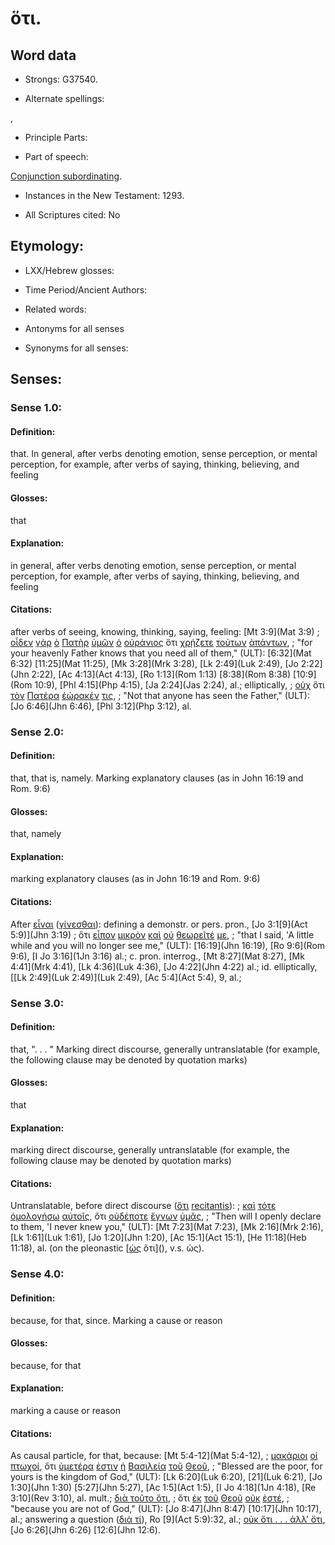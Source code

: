 # ὅτι.

<!-- Status: S2=NeedsReview -->
<!-- Lexica used for edits: BDAG, FFM, LN, A-S -->

## Word data

* Strongs: G37540.

* Alternate spellings:

,

* Principle Parts: 


* Part of speech: 

[Conjunction subordinating](http://ugg.readthedocs.io/en/latest/conjunction_subordinating.html).

* Instances in the New Testament: 1293.

* All Scriptures cited: No

## Etymology: 


* LXX/Hebrew glosses: 


* Time Period/Ancient Authors: 


* Related words: 

* Antonyms for all senses

* Synonyms for all senses: 


## Senses: 


### Sense  1.0: 

#### Definition: 

that.  In general, after verbs denoting emotion, sense perception, or  mental perception, for example, after verbs of saying, thinking, believing, and feeling

#### Glosses:

that

#### Explanation:

in general, after verbs denoting emotion, sense perception, or  mental perception, for example, after verbs of saying, thinking, believing, and feeling

#### Citations: 

after verbs of seeing, knowing, thinking, saying, feeling: [Mt 3:9](Mat 3:9) 
; [οἶδεν](../G14920/01.md) [γάρ](../G10630/01.md) [ὁ](../G35880/01.md) [Πατὴρ](../G39620/01.md) [ὑμῶν](../G47710/01.md) [ὁ](../G35880/01.md) [οὐράνιος](../G37700/01.md) ὅτι [χρῄζετε](../G55350/01.md) [τούτων](../G37780/01.md) [ἁπάντων](../G05370/01.md), 
; "for your heavenly Father knows that you need all of them," (ULT): 
[6:32](Mat 6:32) [11:25](Mat 11:25), [Mk 3:28](Mrk 3:28), [Lk 2:49](Luk 2:49), [Jo 2:22](Jhn 2:22), [Ac 4:13](Act 4:13), [Ro 1:13](Rom 1:13) [8:38](Rom 8:38) [10:9](Rom 10:9), [Phl 4:15](Php 4:15), [Ja 2:24](Jas 2:24), al.; elliptically, 
; [οὐχ](../G37560/01.md) ὅτι [τὸν](../G35880/01.md) [Πατέρα](../G39620/01.md) [ἑώρακέν](../G37080/01.md) [τις](../G51000/01.md), 
; "Not that anyone has seen the Father," (ULT): 
[Jo 6:46](Jhn 6:46), [Phl 3:12](Php 3:12), al.

### Sense  2.0: 

#### Definition: 

that, that is, namely.  Marking explanatory clauses (as in John 16:19 and Rom. 9:6)

#### Glosses:

that, namely

#### Explanation:

marking explanatory clauses (as in John 16:19 and Rom. 9:6)

#### Citations: 

After [εἶναι]() ([γίνεσθαι]()): defining a demonstr. or pers. pron., [Jo 3:1[9](Act 5:9)](Jhn 3:19) 
; ὅτι [εἶπον](../G30040/01.md) [μικρὸν](../G33980/01.md) [καὶ](../G25320/01.md) [οὐ](../G37560/01.md) [θεωρεῖτέ](../G23340/01.md) [με](../G14730/01.md), 
; "that I said, 'A little while and you will no longer see me," (ULT): 
[16:19](Jhn 16:19), [Ro 9:6](Rom 9:6), [I Jo 3:16](1Jn 3:16) al.; c. pron. interrog., [Mt 8:27](Mat 8:27), [Mk 4:41](Mrk 4:41), [Lk 4:36](Luk 4:36), [Jo 4:22](Jhn 4:22) al.; id. elliptically, [[Lk 2:49](Luk 2:49)](Luk 2:49), [Ac 5:4](Act 5:4), 9, al.;

### Sense  3.0: 

#### Definition: 

that, ". . . "  Marking direct discourse, generally untranslatable (for example, the following clause may be denoted by quotation marks)

#### Glosses:

that

#### Explanation:

marking direct discourse, generally untranslatable (for example, the following clause may be denoted by quotation marks)

#### Citations: 

Untranslatable, before direct discourse ([ὅτι]() [recitantis]()): ; [καὶ](../G25320/01.md) [τότε](../G51190/01.md) [ὁμολογήσω](../G36700/01.md) [αὐτοῖς](../G08460/01.md), ὅτι [οὐδέποτε](../G37630/01.md) [ἔγνων](../G10970/01.md) [ὑμᾶς](../G47710/01.md), 
; "Then will I openly declare to them, 'I never knew you," (ULT): 
[Mt 7:23](Mat 7:23), [Mk 2:16](Mrk 2:16), [Lk 1:61](Luk 1:61), [Jo 1:20](Jhn 1:20), [Ac 15:1](Act 15:1), [He 11:18](Heb 11:18), al. (on the pleonastic [[ὡς]() ὅτι](), v.s. ὡς).

### Sense  4.0: 

#### Definition: 

because, for that, since.  Marking a cause or reason

#### Glosses: 

because, for that

#### Explanation: 

marking a cause or reason 

#### Citations: 

As causal particle, for that, because: [Mt 5:4-12](Mat 5:4-12), ; [μακάριοι](../G31070/01.md) [οἱ](../G35880/01.md) [πτωχοί](../G44340/01.md), ὅτι [ὑμετέρα](../G52120/01.md) [ἐστιν](../G15100/01.md) [ἡ](../G35880/01.md) [Βασιλεία](../G09320/01.md) [τοῦ](../G35880/01.md) [Θεοῦ](../G23160/01.md), 
; "Blessed are the poor, for yours is the kingdom of God," (ULT):
[Lk 6:20](Luk 6:20), [21](Luk 6:21), [Jo 1:30](Jhn 1:30) [5:27](Jhn 5:27), [Ac 1:5](Act 1:5), [I Jo 4:18](1Jn 4:18), [Re 3:10](Rev 3:10), al. mult.; [διὰ τοῦτο ὅτι](), 
; ὅτι [ἐκ](../G15370/01.md) [τοῦ](../G35880/01.md) [Θεοῦ](../G23160/01.md) [οὐκ](../G37560/01.md) [ἐστέ](../G15100/01.md), 
; "because you are not of God," (ULT): 
[Jo 8:47](Jhn 8:47) [10:17](Jhn 10:17), al.;   answering a question ([διὰ τί]()), Ro [9](Act 5:9):32, al.; [οὐκ ὅτι . . . ἀλλ’ ὅτι](), [Jo 6:26](Jhn 6:26) [12:6](Jhn 12:6).